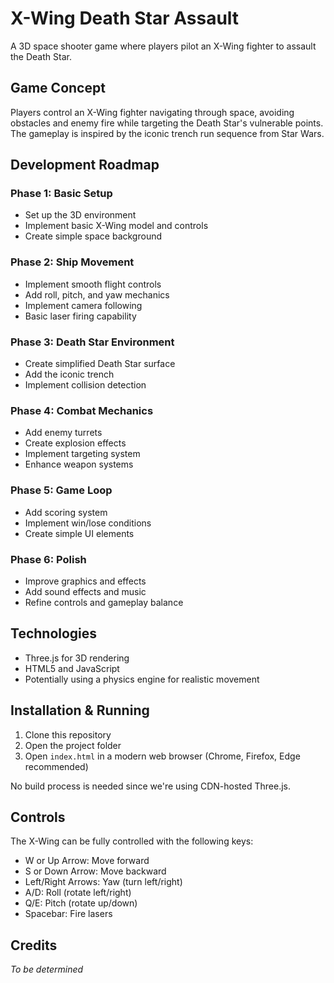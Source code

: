# X-Wing Death Star Assault

A 3D space shooter game where players pilot an X-Wing fighter to assault the Death Star.

## Game Concept

Players control an X-Wing fighter navigating through space, avoiding obstacles and enemy fire while targeting the Death Star's vulnerable points. The gameplay is inspired by the iconic trench run sequence from Star Wars.

## Development Roadmap

### Phase 1: Basic Setup 

- Set up the 3D environment 
- Implement basic X-Wing model and controls 
- Create simple space background 

### Phase 2: Ship Movement 

- Implement smooth flight controls 
- Add roll, pitch, and yaw mechanics 
- Implement camera following 
- Basic laser firing capability 

### Phase 3: Death Star Environment

- Create simplified Death Star surface
- Add the iconic trench
- Implement collision detection

### Phase 4: Combat Mechanics

- Add enemy turrets
- Create explosion effects
- Implement targeting system
- Enhance weapon systems

### Phase 5: Game Loop

- Add scoring system
- Implement win/lose conditions
- Create simple UI elements

### Phase 6: Polish

- Improve graphics and effects
- Add sound effects and music
- Refine controls and gameplay balance

## Technologies

- Three.js for 3D rendering
- HTML5 and JavaScript
- Potentially using a physics engine for realistic movement

## Installation & Running

1. Clone this repository
2. Open the project folder
3. Open `index.html` in a modern web browser (Chrome, Firefox, Edge recommended)

No build process is needed since we're using CDN-hosted Three.js.

## Controls

The X-Wing can be fully controlled with the following keys:

- W or Up Arrow: Move forward
- S or Down Arrow: Move backward
- Left/Right Arrows: Yaw (turn left/right)
- A/D: Roll (rotate left/right)
- Q/E: Pitch (rotate up/down)
- Spacebar: Fire lasers

## Credits

_To be determined_
